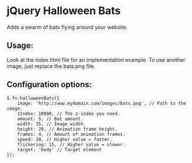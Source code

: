 jQuery Halloween Bats
=====================

Adds a swarm of bats flying around your website.

Usage:
--------------
Look at the index.html file for an implementation example.
To use another image, just replace the bats.png file.


Configuration options:
--------------
```
$.fn.halloweenBats({
	image: 'http://www.mydomain.com/images/bats.png', // Path to the image.
	zIndex: 10000, // The z-index you need.
	amount: 5, // Bat amount.
	width: 35, // Image width.
	height: 20, // Animation frame height.
	frames: 4, // Amount of animation frames.
	speed: 20, // Higher value = faster.
	flickering: 15, // Higher value = slower.
	target: 'body' // Target element
});
```
